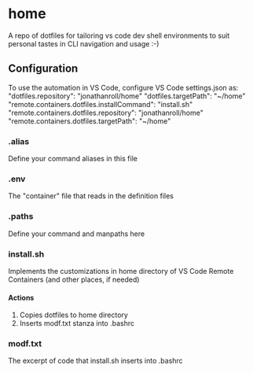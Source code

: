 # home

A repo of dotfiles for tailoring vs code dev shell environments to suit personal tastes in CLI navigation and usage :-)

## Configuration
To use the automation in VS Code, configure VS Code settings.json as:
    "dotfiles.repository": "jonathanroll/home"
    "dotfiles.targetPath": "~/home"
    "remote.containers.dotfiles.installCommand": "install.sh"
    "remote.containers.dotfiles.repository": "jonathanroll/home"
    "remote.containers.dotfiles.targetPath": "~/home"

### .alias
Define your command aliases in this file

### .env
The "container" file that reads in the definition files

### .paths
Define your command and manpaths here

### install.sh
Implements the customizations in home directory of VS Code Remote Containers (and other places, if needed)
#### Actions
1. Copies dotfiles to home directory
2. Inserts modf.txt stanza into .bashrc
 
### modf.txt
The excerpt of code that install.sh inserts into .bashrc
